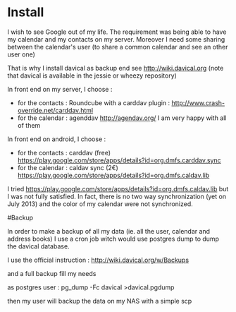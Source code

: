 

# Install

I wish to see Google out of my life.
The requirement was being able to have my calendar and my contacts on my server.
Moreover I need some sharing between the calendar's user
(to share a common calendar and see an other user one)

That is why I install davical as backup end
see http://wiki.davical.org (note that davical is available in the jessie or wheezy repository)

In front end on my server, I choose :
* for the contacts : Roundcube with a carddav plugin : http://www.crash-override.net/carddav.html
* for the calendar : agenddav http://agendav.org/
I am very happy with all of them

In front end on android, I choose :
* for the contacts : carddav (free) https://play.google.com/store/apps/details?id=org.dmfs.carddav.sync
* for the calendar : caldav sync (2€) https://play.google.com/store/apps/details?id=org.dmfs.caldav.lib

I tried https://play.google.com/store/apps/details?id=org.dmfs.caldav.lib but I was not fully satisfied.
In fact, there is no two way synchronization (yet on July 2013) and the color of my calendar were not synchronized.


#Backup

In order to make a backup of all my data (ie. all the user, calendar and address books)
I use a cron job witch would use postgres dump to dump the davical database.

I use the official instruction :
http://wiki.davical.org/w/Backups

and a full backup fill my needs

as postgres user :
pg_dump -Fc davical >davical.pgdump

then my user will backup the data on my NAS with a simple scp
